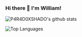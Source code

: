 ### Hi there 👋 I'm William!

![P4R4D0XSHADO's github stats](https://github-readme-stats.vercel.app/api?username=P4R4D0XSHADO&show_icons=true&count_private=true&theme=radical)

![Top Languages](https://github-readme-stats.vercel.app/api/top-langs/?username=P4R4D0XSHADO&theme=radical)
